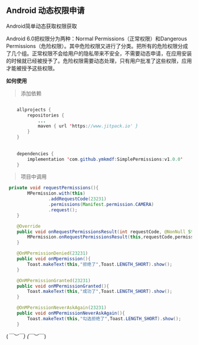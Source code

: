 
## Android 动态权限申请

Android简单动态获取权限获取

Android 6.0把权限分为两种：Normal Permissions（正常权限）和Dangerous Permissions（危险权限）。其中危险权限又进行了分类。把所有的危险权限分成了几个组。正常权限不会给用户的隐私带来不安全，不需要动态申请，在应用安装的时候就已经被授予了。危险权限需要动态处理，只有用户批准了这些权限，应用才能被授予这些权限。


**如何使用**

> 添加依赖

~~~ JAVA 

    allprojects {
        repositories {
            ...
            maven { url 'https://www.jitpack.io' }
        }
    }
    
    
    dependencies {
        implementation 'com.github.ymkmdf:SimplePermissions:v1.0.0'
    }
~~~

> 项目中调用

~~~ JAVA
 private void requestPermissions(){
        MPermission.with(this)
                .addRequestCode(23231)
                .permissions(Manifest.permission.CAMERA)
                .request();
    }

    @Override
    public void onRequestPermissionsResult(int requestCode, @NonNull String[] permissions, @NonNull int[] grantResults) {
        MPermission.onRequestPermissionsResult(this,requestCode,permissions,grantResults);
    }

    @OnMPermissionDenied(23231)
    public void onMpermission(){
        Toast.makeText(this,"拒绝了",Toast.LENGTH_SHORT).show();
    }

    @OnMPermissionGranted(23231)
    public void onMPermissionGranted(){
        Toast.makeText(this,"成功了",Toast.LENGTH_SHORT).show();
    }

    @OnMPermissionNeverAskAgain(23231)
    public void onMPermissionNeverAskAgain(){
        Toast.makeText(this,"勾选拒绝了",Toast.LENGTH_SHORT).show();
    }
~~~

(*￣︶￣) (*￣︶￣)
